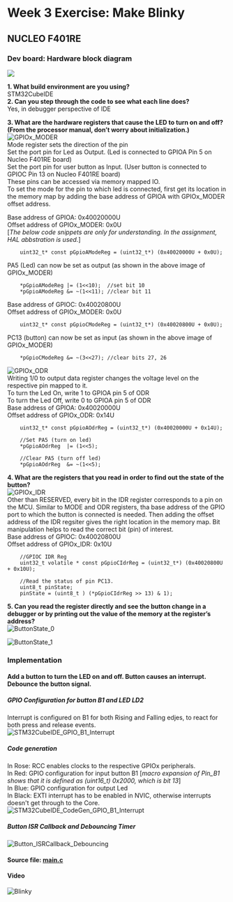 # Week 3 Exercise: Make Blinky
## NUCLEO F401RE
### Dev board: Hardware block diagram
![](assets/hw_bd_f401re.png)

**1. What build environment are you using?**  
    STM32CubeIDE  
**2. Can you step through the code to see what each line does?**  
    Yes, in debugger perspective of IDE

**3. What are the hardware registers that cause the LED to turn on and off? (From the processor manual, don’t worry about initialization.)**  
   ![GPIOx_MODER](assets/Gpio_Mode_Reg.png)  
   Mode register sets the direction of the pin  
   Set the port pin for Led as Output. (Led is connected to GPIOA Pin 5 on Nucleo F401RE board)  
   Set the port pin for user button as Input. (User button is connected to GPIOC Pin 13 on Nucleo F401RE board)  
   These pins can be accessed via memory mapped IO.  
   To set the mode for the pin to which led is connected, first get its location in the memory map by adding the base address of GPIOA with GPIOx_MODER offset address.  

   Base address of GPIOA:            0x40020000U  
   Offset address of GPIOx_MODER:    0x0U  
   [*The below code snippets are only for understanding. In the assignment, HAL abbstration is used.*]
   
        uint32_t* const pGpioAModeReg = (uint32_t*) (0x40020000U + 0x0U);  
   PA5 (Led) can now be set as output (as shown in the above image of GPIOx_MODER)  

        *pGpioAModeReg |= (1<<10);	//set bit 10  
        *pGpioAModeReg &= ~(1<<11); //clear bit 11  

   Base address of GPIOC:            0x40020800U  
   Offset address of GPIOx_MODER:    0x0U  

        uint32_t* const pGpioCModeReg = (uint32_t*) (0x40020800U + 0x0U);  
   PC13 (button) can now be set as input (as shown in the above image of GPIOx_MODER)  
   
        *pGpioCModeReg &= ~(3<<27); //clear bits 27, 26


   ![GPIOx_ODR](assets/Gpio_Odr_Reg.png)  
   Writing 1/0 to output data register changes the voltage level on the respective pin mapped to it.  
   To turn the Led On, write 1 to GPIOA pin 5 of ODR  
   To turn the Led Off, write 0 to GPIOA pin 5 of ODR  
   Base address of GPIOA:            0x40020000U  
   Offset address of GPIOx_ODR:    0x14U  
   
        uint32_t* const pGpioAOdrReg = (uint32_t*) (0x40020000U + 0x14U);  

        //Set PA5 (turn on led)  
        *pGpioAOdrReg  |= (1<<5);

        //Clear PA5 (turn off led)
        *pGpioAOdrReg  &= ~(1<<5);


**4. What are the registers that you read in order to find out the state of the button?**  
   ![GPIOx_IDR](assets/Gpio_Idr_Reg.png)  
   Other than RESERVED, every bit in the IDR register corresponds to a pin on the MCU.
   Similar to MODE and ODR registers, tha base address of the GPIO port to which the button is connected is needed. Then adding the offset address of the IDR regsiter gives the right location in the memory map. Bit manipulation helps to read the correct bit (pin) of interest.  
   Base address of GPIOC:            0x40020800U  
   Offset address of GPIOx_IDR:    0x10U  

        //GPIOC IDR Reg
        uint32_t volatile * const pGpioCIdrReg = (uint32_t*) (0x40020800U + 0x10U);

        //Read the status of pin PC13.
        uint8_t pinState;
        pinState = (uint8_t ) (*pGpioCIdrReg >> 13) & 1);  


**5. Can you read the register directly and see the button change in a debugger or by printing out the value of the memory at the register’s address?**  
   ![ButtonState_0](assets/Debugger_buttonState_0.png)  

   ![ButtonState_1](assets/Debugger_buttonState_1.png)


### Implementation
#### Add a button to turn the LED on and off. Button causes an interrupt. Debounce the button signal.  
##### **GPIO Configuration for button B1 and LED LD2**  
Interrupt is configured on B1 for both Rising and Falling edjes, to react for both press and release events.  
![STM32CubeIDE_GPIO_B1_Interrupt](assets/STM32CubeIDE_GPIO_B1_Interrupt.png)  

##### **Code generation**  
In Rose: RCC enables clocks to the respective GPIOx peripherals.  
In Red:  GPIO configuration for input button B1 [*macro expansion of Pin_B1 shows that it is defined as (uint16_t) 0x2000, which is bit 13*]  
In Blue: GPIO configuration for output Led  
In Black: EXTI interrupt has to be enabled in NVIC, otherwise interrupts doesn't get through to the Core.  
![STM32CubeIDE_CodeGen_GPIO_B1_Interrupt](assets/STM32CubeIDE_CodeGen_GPIO_B1_Interrupt.png)  

##### **Button ISR Callback and Debouncing Timer**  
![Button_ISRCallback_Debouncing](assets/Button_ISRCallback_Debouncing.png)  

#### **Source file:**   [main.c](assets/main.c)  

#### **Video**
![Blinky](https://youtu.be/Hkco_-mNeFA)
